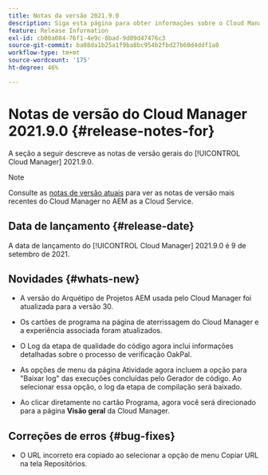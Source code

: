 ```yaml
---
title: Notas da versão 2021.9.0
description: Siga esta página para obter informações sobre o Cloud Manager 2021.9.0
feature: Release Information
exl-id: cb00a084-76f1-4e9c-8bad-9d09d47476c3
source-git-commit: ba08da1b25a1f9ba8bc954b2fbd27b60d4ddf1a0
workflow-type: tm+mt
source-wordcount: '175'
ht-degree: 46%

---
```


# Notas de versão do Cloud Manager 2021.9.0 {#release-notes-for}

A seção a seguir descreve as notas de versão gerais do [!UICONTROL Cloud Manager] 2021.9.0.

>[!NOTE]
>Consulte as [notas de versão atuais](https://experienceleague.adobe.com/en/docs/experience-manager-cloud-service/content/release-notes/cloud-manager/current#getting-access) para ver as notas de versão mais recentes do Cloud Manager no AEM as a Cloud Service.

## Data de lançamento {#release-date}

A data de lançamento do [!UICONTROL Cloud Manager] 2021.9.0 é 9 de setembro de 2021.

## Novidades {#whats-new}

* A versão do Arquétipo de Projetos AEM usada pelo Cloud Manager foi atualizada para a versão 30.

* Os cartões de programa na página de aterrissagem do Cloud Manager e a experiência associada foram atualizados.

* O Log da etapa de qualidade do código agora inclui informações detalhadas sobre o processo de verificação OakPal.

* As opções de menu da página Atividade agora incluem a opção para &quot;Baixar log&quot; das execuções concluídas pelo Gerador de código. Ao selecionar essa opção, o log da etapa de compilação será baixado.

* Ao clicar diretamente no cartão Programa, agora você será direcionado para a página **Visão geral** da Cloud Manager.

## Correções de erros {#bug-fixes}

* O URL incorreto era copiado ao selecionar a opção de menu Copiar URL na tela Repositórios.
